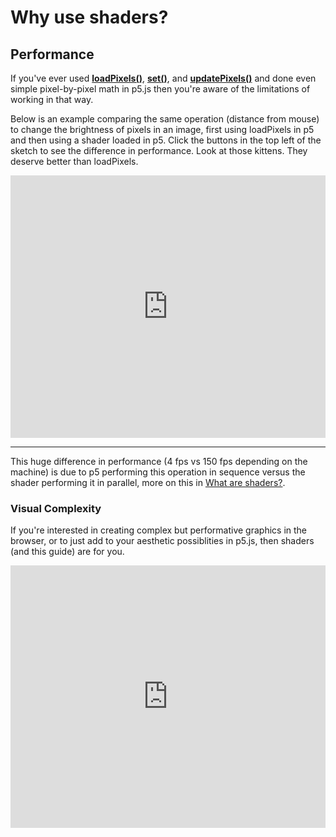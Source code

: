 # Why use shaders?

## Performance

If you've ever used [**loadPixels()**](https://p5js.org/reference/#/p5/loadPixels), [**set()**](https://p5js.org/reference/#/p5/set), and [**updatePixels()**](https://p5js.org/reference/#/p5/updatePixels) and done even simple pixel-by-pixel math in p5.js then you're aware of the limitations of working in that way.

Below is an example comparing the same operation (distance from mouse) to change the brightness of pixels in an image, first using loadPixels in p5 and then using a shader loaded in p5. Click the buttons in the top left of the sketch to see the difference in performance. Look at those kittens. They deserve better than loadPixels.

<div class="glitch-embed-wrap" style="height: 420px; width: 100%;">
  <iframe
    allow="geolocation; microphone; camera; midi; vr; encrypted-media"
    src="https://glitch.com/embed/#!/embed/shader-performance?path=sketch.js&previewSize=100"
    alt="shader-performance-1 on Glitch"
    style="height: 100%; width: 100%; border: 0;">
  </iframe>
</div>

***

This huge difference in performance (4 fps vs 150 fps depending on the machine) is due to p5 performing this operation in sequence versus the shader performing it in parallel, more on this in [What are shaders?](https://itp-xstory.github.io/p5js-shaders/#/./docs/what-are-shaders).

### Visual Complexity

If you're interested in creating complex but performative graphics in the browser, or to just add to your aesthetic possiblities in p5.js, then shaders (and this guide) are for you.

<div class="glitch-embed-wrap" style="height: 420px; width: 100%;">
  <iframe
    allow="geolocation; microphone; camera; midi; vr; encrypted-media"
    src="https://glitch.com/embed/#!/embed/recursive-noise-experiment?path=shader.frag&previewSize=100"
    alt="recursive-noise-experiment on Glitch"
    style="height: 100%; width: 100%; border: 0;">
  </iframe>
</div>


